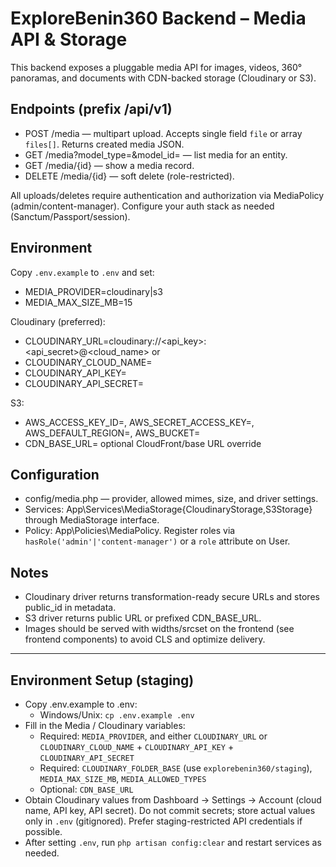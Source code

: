 # ExploreBenin360 Backend – Media API & Storage

This backend exposes a pluggable media API for images, videos, 360° panoramas, and documents with CDN-backed storage (Cloudinary or S3).

## Endpoints (prefix /api/v1)
- POST /media — multipart upload. Accepts single field `file` or array `files[]`. Returns created media JSON.
- GET /media?model_type=&model_id= — list media for an entity.
- GET /media/{id} — show a media record.
- DELETE /media/{id} — soft delete (role-restricted).

All uploads/deletes require authentication and authorization via MediaPolicy (admin/content-manager). Configure your auth stack as needed (Sanctum/Passport/session).

## Environment
Copy `.env.example` to `.env` and set:

- MEDIA_PROVIDER=cloudinary|s3
- MEDIA_MAX_SIZE_MB=15

Cloudinary (preferred):
- CLOUDINARY_URL=cloudinary://<api_key>:<api_secret>@<cloud_name>
  or
- CLOUDINARY_CLOUD_NAME=
- CLOUDINARY_API_KEY=
- CLOUDINARY_API_SECRET=

S3:
- AWS_ACCESS_KEY_ID=, AWS_SECRET_ACCESS_KEY=, AWS_DEFAULT_REGION=, AWS_BUCKET=
- CDN_BASE_URL= optional CloudFront/base URL override

## Configuration
- config/media.php — provider, allowed mimes, size, and driver settings.
- Services: App\Services\MediaStorage\{CloudinaryStorage,S3Storage} through MediaStorage interface.
- Policy: App\Policies\MediaPolicy. Register roles via `hasRole('admin'|'content-manager')` or a `role` attribute on User.

## Notes
- Cloudinary driver returns transformation-ready secure URLs and stores public_id in metadata.
- S3 driver returns public URL or prefixed CDN_BASE_URL.
- Images should be served with widths/srcset on the frontend (see frontend components) to avoid CLS and optimize delivery.

---

## Environment Setup (staging)

- Copy .env.example to .env:
  - Windows/Unix: `cp .env.example .env`
- Fill in the Media / Cloudinary variables:
  - Required: `MEDIA_PROVIDER`, and either `CLOUDINARY_URL` or `CLOUDINARY_CLOUD_NAME` + `CLOUDINARY_API_KEY` + `CLOUDINARY_API_SECRET`
  - Required: `CLOUDINARY_FOLDER_BASE` (use `explorebenin360/staging`), `MEDIA_MAX_SIZE_MB`, `MEDIA_ALLOWED_TYPES`
  - Optional: `CDN_BASE_URL`
- Obtain Cloudinary values from Dashboard → Settings → Account (cloud name, API key, API secret). Do not commit secrets; store actual values only in `.env` (gitignored). Prefer staging-restricted API credentials if possible.
- After setting `.env`, run `php artisan config:clear` and restart services as needed.
